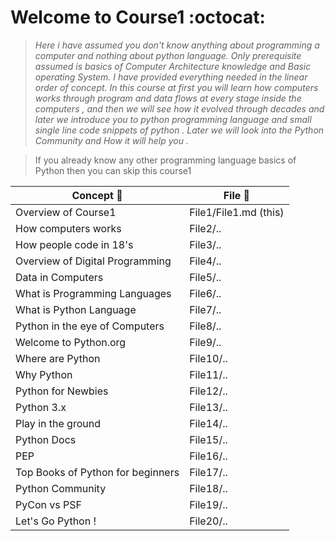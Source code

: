 # Welcome to Course1 :octocat:
> _Here i have assumed you don't know anything about programming a computer and nothing about python language. Only prerequisite assumed is basics of Computer Architecture knowledge and Basic operating System. I have provided everything needed in the linear order of concept. 
In this course at first you will learn how computers works through program and data flows at every stage inside the computers , and then we will see how it evolved through decades and later we introduce you to python programming language and small single line code snippets of python . 
Later we will look into the Python Community and How it will help you ._

> If you already know any other programming language basics of Python then you can skip this course1

Concept :pencil: | File :bookmark_tabs:
--------|-------
Overview of Course1 | File1/File1.md (this)
How computers works | File2/..
How people code in 18's | File3/..
Overview of Digital Programming | File4/..
Data in Computers | File5/..
What is Programming Languages | File6/..
What is Python Language | File7/..
Python in the eye of Computers | File8/..
Welcome to Python.org | File9/..
Where are Python | File10/..
Why Python | File11/..
Python for Newbies | File12/..
Python 3.x | File13/..
Play in the ground | File14/..
Python Docs | File15/..
PEP | File16/..
Top Books of Python for beginners | File17/..
Python Community | File18/..
PyCon vs PSF | File19/..
Let's Go Python ! | File20/..

